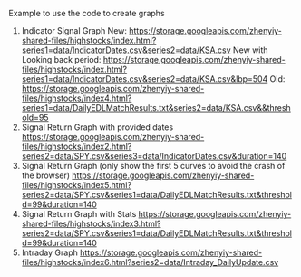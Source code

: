 Example to use the code to create graphs
1. Indicator Signal Graph
New:
https://storage.googleapis.com/zhenyiy-shared-files/highstocks/index.html?series1=data/IndicatorDates.csv&series2=data/KSA.csv
New with Looking back period:
https://storage.googleapis.com/zhenyiy-shared-files/highstocks/index.html?series1=data/IndicatorDates.csv&series2=data/KSA.csv&lbp=504
Old:
https://storage.googleapis.com/zhenyiy-shared-files/highstocks/index4.html?series1=data/DailyEDLMatchResults.txt&series2=data/KSA.csv&&threshold=95
2. Signal Return Graph with provided dates
https://storage.googleapis.com/zhenyiy-shared-files/highstocks/index2.html?series2=data/SPY.csv&series3=data/IndicatorDates.csv&duration=140
3. Signal Return Graph (only show the first 5 curves to avoid the crash of the browser)
https://storage.googleapis.com/zhenyiy-shared-files/highstocks/index5.html?series2=data/SPY.csv&series1=data/DailyEDLMatchResults.txt&threshold=99&duration=140
4. Signal Return Graph with Stats
https://storage.googleapis.com/zhenyiy-shared-files/highstocks/index3.html?series2=data/SPY.csv&series1=data/DailyEDLMatchResults.txt&threshold=99&duration=140
5. Intraday Graph
https://storage.googleapis.com/zhenyiy-shared-files/highstocks/index6.html?series2=data/Intraday_DailyUpdate.csv
